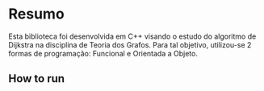 # Resumo

Esta biblioteca foi desenvolvida em C++ visando o estudo do algoritmo de Dijkstra na disciplina de Teoria dos Grafos.
Para tal objetivo, utilizou-se 2 formas de programação: Funcional e Orientada a Objeto.

## How to run
